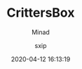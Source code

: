 ---
title: CrittersBox
author:
  - Minad
  - sxip
description: CritterBox is a server implementation of Box Critters written in
  TypeScript. The aim of this project is to create a server that is fun,
  customizable, and easy to use.
date: 2020-04-12 16:13:19
image: /uploads/projects/critterbox.png
buttons:
  - name: Source
    href: https://github.com/crittersbox/critters
---